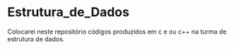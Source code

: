 # Estrutura_de_Dados
Colocarei neste repositório códigos produzidos em c e ou c++ na turma de estrutura de dados. 
